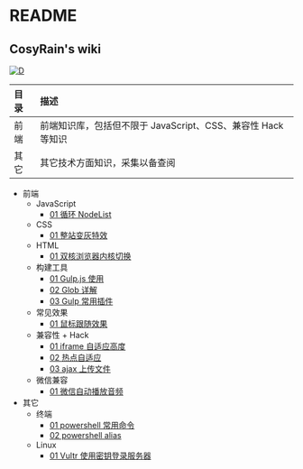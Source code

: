 # README

## CosyRain's wiki

[![D](https://img.shields.io/badge/captain-COSYRAIN-blue.svg?style=flat-square&logo=elixir)](https://co2oc.com)

| 目录 | 描述                                                         |
| :--- | :----------------------------------------------------------- |
| 前端 | 前端知识库，包括但不限于 JavaScript、CSS、兼容性 Hack 等知识 |
| 其它 | 其它技术方面知识，采集以备查阅 |

- 前端
  - JavaScript
    - [01 循环 NodeList](前端/JavaScript/01-循环-NodeList.md)
  - CSS
    - [01 整站变灰特效](前端/CSS/01-整站变灰特效.md)
  - HTML
    - [01 双核浏览器内核切换](前端/HTML/01-双核浏览器内核切换.md)
  - 构建工具
    - [01 Gulp.js 使用](前端/构建工具/01-Gulp.js-使用.md)
    - [02 Glob 详解](前端/构建工具/02-Glob-详解.md)
    - [03 Gulp 常用插件](前端/构建工具/03-Gulp-常用插件.md)
  - 常见效果
    - [01 鼠标跟随效果](前端/常见效果/01-鼠标跟随效果.md)
  - 兼容性 + Hack
    - [01 iframe 自适应高度](前端/兼容性+Hack/01-iframe-自适应高度.md)
    - [02 热点自适应](前端/兼容性+Hack/02-热点自适应.md)
    - [03 ajax 上传文件](前端/兼容性+Hack/03-ajax-上传文件.md)
  - 微信兼容
    - [01 微信自动播放音频](前端/微信兼容/01-微信自动播放音频.md)
- 其它
  - 终端
    - [01 powershell 常用命令](其它/终端/01-powershell-常用命令.md)
    - [02 powershell alias](其它/终端/02-powershell-alias.md)
  - Linux
    - [01 Vultr 使用密钥登录服务器](其它/Linux/01-Vultr-使用密钥登录服务器.md)
